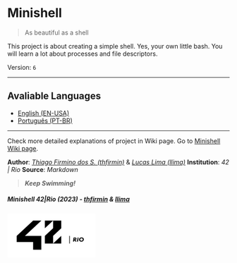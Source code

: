 <!-- Header -->
# Minishell

> As beautiful as a shell

This project is about creating a simple shell.
Yes, your own little bash.
You will learn a lot about processes and file descriptors.

Version: `6`

---
<!-- Body -->

## Avaliable Languages

*	[English (EN-USA)][en-usa]
*	[Português (PT-BR)][pt-br]

---
<!-- Footer -->

Check more detailed explanations of project in Wiki page.
Go to [Minishell Wiki page][wiki].

**Author**: [_Thiago Firmino dos S. (thfirmin)_][thfirmin] & [_Lucas Lima (llima)_][llima]
**Institution**: _42 | Rio_
**Source**: _Markdown_

> **_Keep Swimming!_**

##### _Minishell 42|Rio (2023) - [thfirmin][thfirmin] & [llima][llima]_

<img height="100" width="200" src="https://github.com/Thfirmin/Thfirmin/blob/main/srcs/42_badges/42rio_logo.svg">

<!-- Links -->
[wiki]:<https://github.com/Thfirmin/Minishell/wiki>

[en-usa]:<https://github.com/Thfirmin/Minishell/blob/main/.resrcs/rdmeRouter/README.en.md>
[pt-br]:<https://github.com/Thfirmin/Minishell/blob/main/.resrcs/rdmeRouter/README.pt.md>
[thfirmin]:<https://github.com/Thfirmin>
[llima]:<https://github.com/Cuelho00>
